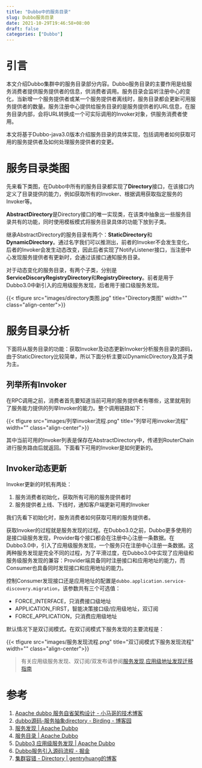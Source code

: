 ```yaml
---
title: "Dubbo中的服务目录"
slug: Dubbo服务目录
date: 2021-10-29T19:46:58+08:00
draft: false
categories: ["Dubbo"]
---
```


<!--more-->

# 引言

本文介绍Dubbo集群中的服务目录部分内容。Dubbo服务目录的主要作用是给服务消费者提供服务提供者的信息，供消费者调用。服务目录会监听注册中心的变化，当新增一个服务提供者或某一个服务提供者离线时，服务目录都会更新可用服务提供者的数量。服务注册中心提供给服务目录的是服务提供者的URL信息，在服务目录内部，会将URL转换成一个可实际调用的Invoker对象，供服务消费者使用。

本文将基于Dubbo-java3.0版本介绍服务目录的具体实现，包括调用者如何获取可用的服务提供者及如何处理服务提供者的变更。

# 服务目录类图

先来看下类图，在Dubbo中所有的服务目录都实现了**Directory**接口，在该接口内定义了目录提供的能力，例如获取所有的Invoker、根据调用获取指定服务的Invoker等。

**AbstractDirectory**是Directory接口的唯一实现类，在该类中抽象出一些服务目录共有的功能，同时使用模板模式将服务目录具体的功能下放到子类。

继承AbstractDirectory的服务目录有两个：**StaticDirectory**和**DynamicDirectory**。通过名字我们可以推测出，前者的Invoker不会发生变化，后者的Invoker会发生动态改变，因此后者实现了NotifyListener接口，当注册中心发现服务提供者有更新时，会通过该接口通知服务目录。

对于动态变化的服务目录，有两个子类，分别是**ServiceDiscoryRegistryDirectory**和**RegistryDirectory**。前者是用于Dubbo3.0中新引入的应用级服务发现，后者用于接口级服务发现。

{{< tfigure src="images/directory类图.jpg" title="Directory类图" width="" class="align-center">}}

# 服务目录分析

下面将从服务目录的功能：获取Invoker及动态更新Invoker分析服务目录的源码，由于StaticDirectory比较简单，所以下面分析主要以DynamicDirectory及其子类为主。

## 列举所有Invoker

在RPC调用之前，消费者首先要知道当前可用的服务提供者有哪些，这里就用到了服务能力提供的列举Invoker的能力。整个调用链路如下：

{{< tfigure src="images/列举invoker流程.png" title="列举可用invoker流程" width="" class="align-center">}}

其中当前可用的Invoker列表是保存在AbstractDirectory中，传递到RouterChain进行服务路由后就返回。下面看下可用的Invoker是如何更新的。

## Invoker动态更新

Invoker更新的时机有两处：

1. 服务消费者初始化，获取所有可用的服务提供者时
2. 服务提供者上线、下线时，通知客户端更新可用的Invoker

我们先看下初始化时，服务消费者如何获取可用的服务提供者。

获取Invoker的过程就是服务发现的过程。在Dubbo3.0之前，Dubbo更多使用的是接口级服务发现，Provider每个接口都会在注册中心注册一条数据。在Dubbo3.0中，引入了应用级服务发现，一个服务只在注册中心注册一条数据。这两种服务发现是完全不同的过程，为了平滑过度，在Dubbo3.0中实现了应用级和服务级服务发现的兼容：Provider端具备同时注册接口和应用地址的能力，而Consumer也具备同时发现接口和应用地址的能力。

控制Consumer发现接口还是应用地址的配置是`dubbo.application.service-discovery.migration`，该参数共有三个可选值：

- FORCE_INTERFACE，只消费接口级地址
- APPLICATION_FIRST，智能决策接口级/应用级地址，双订阅
- FORCE_APPLICATION，只消费应用级地址

默认情况下是双订阅模式。在双订阅模式下服务发现的主要流程是：

{{< tfigure src="images/服务发现流程.png" title="双订阅模式下服务发现流程" width="" class="align-center">}}

> 有关应用级服务发现、双订阅/双发布请参阅[服务发现](https://dubbo.apache.org/zh/docs/v3.0/concepts/service-discovery/),[应用级地址发现迁移指南](https://dubbo.apache.org/zh/docs/v3.0/migration/migration-service-discovery/)


# 参考

1. [Apache dubbo 服务自省架构设计 - 小马哥的技术博客](https://mercyblitz.github.io/2020/05/11/Apache-Dubbo-%E6%9C%8D%E5%8A%A1%E8%87%AA%E7%9C%81%E6%9E%B6%E6%9E%84%E8%AE%BE%E8%AE%A1/)
2. [dubbo源码-服务抽象directory - Birding - 博客园](https://www.cnblogs.com/caiyao/p/14949139.html)
3. [服务发现 | Apache Dubbo](https://dubbo.apache.org/zh/docs/concepts/service-discovery/)
4. [服务目录 | Apache Dubbo](https://dubbo.apache.org/zh/docs/v2.7/dev/source/directory/)
5. [Dubbo3 应用级服务发现 | Apache Dubbo](https://dubbo.apache.org/zh/blog/2021/06/02/dubbo3-%E5%BA%94%E7%94%A8%E7%BA%A7%E6%9C%8D%E5%8A%A1%E5%8F%91%E7%8E%B0/)
6. [Dubbo服务引入源码流程 - 掘金](https://juejin.cn/post/6946190804272545805)
7. [集群容错 - Directory | gentryhuang的博客](https://gentryhuang.com/posts/e43ac0a6/)
